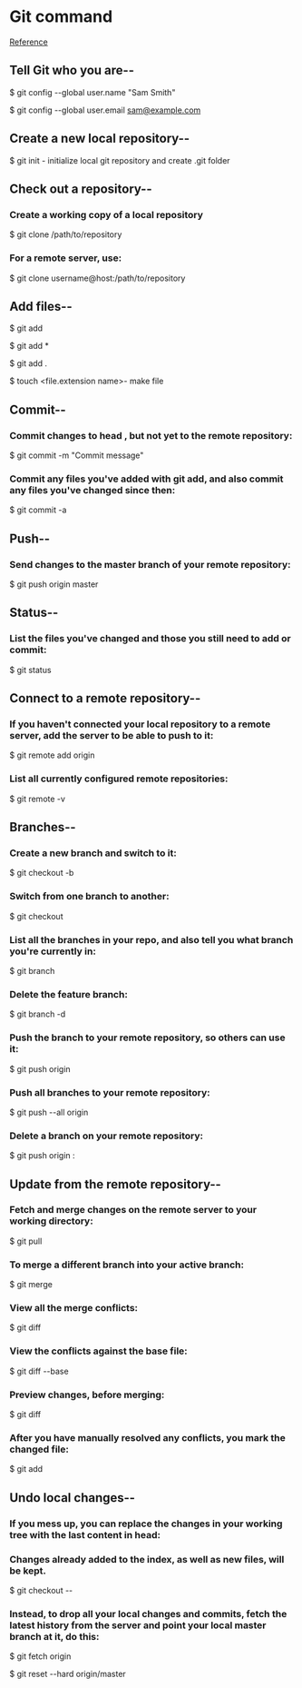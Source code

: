 # Git command 

[Reference](http://git-scm.com/docs)

## Tell Git who you are--
$ git config --global user.name "Sam Smith"

$ git config --global user.email sam@example.com

## Create a new local repository--
$ git init - initialize local git repository and create .git folder

## Check out a repository--
### Create a working copy of a local repository
$ git clone /path/to/repository
### For a remote server, use:
$ git clone username@host:/path/to/repository

## Add files--
$ git add <filename>

$ git add *

$ git add .

$ touch <file.extension name>- make file

## Commit--
### Commit changes to head , but not yet to the remote repository:
$ git commit -m "Commit message"
### Commit any files you've added with git add, and also commit any files you've changed since then:
$ git commit -a

## Push--
### Send changes to the master branch of your remote repository:
$ git push origin master

## Status--
### List the files you've changed and those you still need to add or commit:
$ git status

## Connect to a remote repository--
### If you haven't connected your local repository to a remote server, add the server to be able to push to it:
$ git remote add origin <server>

###  List all currently configured remote repositories:
$ git remote -v

## Branches--
### Create a new branch and switch to it:
$ git checkout -b <branchname>
### Switch from one branch to another:
$ git checkout <branchname>
### List all the branches in your repo, and also tell you what branch you're currently in:
$ git branch
### Delete the feature branch:
$ git branch -d <branchname>
### Push the branch to your remote repository, so others can use it:
$ git push origin <branchname>
### Push all branches to your remote repository:
$ git push --all origin
### Delete a branch on your remote repository:
$ git push origin :<branchname>

## Update from the remote repository--
### Fetch and merge changes on the remote server to your working directory:
$ git pull
### To merge a different branch into your active branch:
$ git merge <branchname>
### View all the merge conflicts:
$ git diff
### View the conflicts against the base file:
$ git diff --base <filename>
### Preview changes, before merging:
$ git diff <sourcebranch> <targetbranch>

### After you have manually resolved any conflicts, you mark the changed file:
$ git add <filename>


## Undo local changes--
### If you mess up, you can replace the changes in your working tree with the last content in head:
### Changes already added to the index, as well as new files, will be kept.
$ git checkout -- <filename>
### Instead, to drop all your local changes and commits, fetch the latest history from the server and point your local master branch at it, do this:
$ git fetch origin

$ git reset --hard origin/master